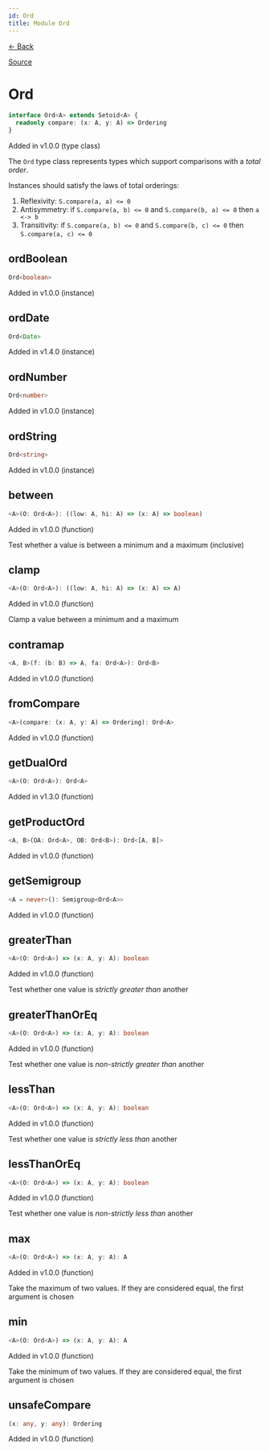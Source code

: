 ```yaml
---
id: Ord
title: Module Ord
---
```


[← Back](.)

[Source](https://github.com/gcanti/fp-ts/blob/master/src/Ord.ts)

# Ord

```ts
interface Ord<A> extends Setoid<A> {
  readonly compare: (x: A, y: A) => Ordering
}
```

Added in v1.0.0 (type class)

The `Ord` type class represents types which support comparisons with a _total order_.

Instances should satisfy the laws of total orderings:

1. Reflexivity: `S.compare(a, a) <= 0`
2. Antisymmetry: if `S.compare(a, b) <= 0` and `S.compare(b, a) <= 0` then `a <-> b`
3. Transitivity: if `S.compare(a, b) <= 0` and `S.compare(b, c) <= 0` then `S.compare(a, c) <= 0`

## ordBoolean

```ts
Ord<boolean>
```

Added in v1.0.0 (instance)

## ordDate

```ts
Ord<Date>
```

Added in v1.4.0 (instance)

## ordNumber

```ts
Ord<number>
```

Added in v1.0.0 (instance)

## ordString

```ts
Ord<string>
```

Added in v1.0.0 (instance)

## between

```ts
<A>(O: Ord<A>): ((low: A, hi: A) => (x: A) => boolean)
```

Added in v1.0.0 (function)

Test whether a value is between a minimum and a maximum (inclusive)

## clamp

```ts
<A>(O: Ord<A>): ((low: A, hi: A) => (x: A) => A)
```

Added in v1.0.0 (function)

Clamp a value between a minimum and a maximum

## contramap

```ts
<A, B>(f: (b: B) => A, fa: Ord<A>): Ord<B>
```

Added in v1.0.0 (function)

## fromCompare

```ts
<A>(compare: (x: A, y: A) => Ordering): Ord<A>
```

Added in v1.0.0 (function)

## getDualOrd

```ts
<A>(O: Ord<A>): Ord<A>
```

Added in v1.3.0 (function)

## getProductOrd

```ts
<A, B>(OA: Ord<A>, OB: Ord<B>): Ord<[A, B]>
```

Added in v1.0.0 (function)

## getSemigroup

```ts
<A = never>(): Semigroup<Ord<A>>
```

Added in v1.0.0 (function)

## greaterThan

```ts
<A>(O: Ord<A>) => (x: A, y: A): boolean
```

Added in v1.0.0 (function)

Test whether one value is _strictly greater than_ another

## greaterThanOrEq

```ts
<A>(O: Ord<A>) => (x: A, y: A): boolean
```

Added in v1.0.0 (function)

Test whether one value is _non-strictly greater than_ another

## lessThan

```ts
<A>(O: Ord<A>) => (x: A, y: A): boolean
```

Added in v1.0.0 (function)

Test whether one value is _strictly less than_ another

## lessThanOrEq

```ts
<A>(O: Ord<A>) => (x: A, y: A): boolean
```

Added in v1.0.0 (function)

Test whether one value is _non-strictly less than_ another

## max

```ts
<A>(O: Ord<A>) => (x: A, y: A): A
```

Added in v1.0.0 (function)

Take the maximum of two values. If they are considered equal, the first argument is chosen

## min

```ts
<A>(O: Ord<A>) => (x: A, y: A): A
```

Added in v1.0.0 (function)

Take the minimum of two values. If they are considered equal, the first argument is chosen

## unsafeCompare

```ts
(x: any, y: any): Ordering
```

Added in v1.0.0 (function)
